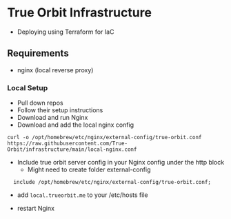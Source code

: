 # True Orbit Infrastructure
  - Deploying using Terraform for IaC

## Requirements
  - nginx (local reverse proxy)

### Local Setup
  - Pull down repos
  - Follow their setup instructions
  - Download and run Nginx
  - Download and add the local nginx config
  ```
  curl -o /opt/homebrew/etc/nginx/external-config/true-orbit.conf https://raw.githubusercontent.com/True-Orbit/infrastructure/main/local-nginx.conf
  ```

  - Include true orbit server config in your Nginx config under the http block
    - Might need to create folder external-config
  ```
    include /opt/homebrew/etc/nginx/external-config/true-orbit.conf;
  ```
  - add `local.trueorbit.me` to your /etc/hosts file

  - restart Nginx